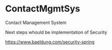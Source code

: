 # ContactMgmtSys
Contact Management System

Next steps whould be implementation of Security

https://www.baeldung.com/security-spring
